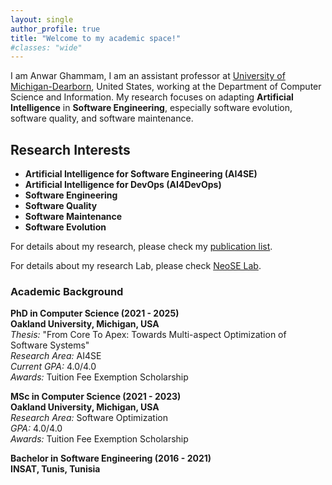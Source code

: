 ```yaml
---
layout: single
author_profile: true
title: "Welcome to my academic space!"
#classes: "wide"
---
```


<script>
function toggleText(textIdToShow, textIdToHide) {
  var textToShow = document.getElementById(textIdToShow);
  var textToHide = document.getElementById(textIdToHide);
  
  if (textToShow.style.display === "none") {
    textToShow.style.display = "block";
  } else {
    textToShow.style.display = "none";
  }
  
  textToHide.style.display = "none";
}
</script>

I am Anwar Ghammam, I am an assistant professor at [University of Michigan-Dearborn](https://umdearborn.edu/), United States, working at the Department of Computer Science and Information. My research focuses on adapting **Artificial Intelligence** in **Software Engineering**, especially software evolution, software quality, and software maintenance.

## Research Interests
- **Artificial Intelligence for Software Engineering (AI4SE)**
- **Artificial Intelligence for DevOps (AI4DevOps)**
- **Software Engineering**
- **Software Quality**
- **Software Maintenance**
- **Software Evolution**

For details about my research, please check my [publication list](publications.md).

For details about my research Lab, please check [NeoSE Lab](lab.md).


### Academic Background

<i class="fa fa-graduation-cap"></i> **PhD in Computer Science (2021 - 2025)**  
**Oakland University, Michigan, USA**  
*Thesis:* "From Core To Apex: Towards Multi-aspect Optimization of Software Systems"  
*Research Area:* AI4SE  
*Current GPA:* 4.0/4.0  
*Awards:* Tuition Fee Exemption Scholarship  

<i class="fa fa-graduation-cap"></i> **MSc in Computer Science (2021 - 2023)**  
**Oakland University, Michigan, USA**   
*Research Area:* Software Optimization  
*GPA:* 4.0/4.0  
*Awards:* Tuition Fee Exemption Scholarship  


<i class="fa fa-graduation-cap"></i> **Bachelor in Software Engineering (2016 - 2021)**  
**INSAT, Tunis, Tunisia**   
